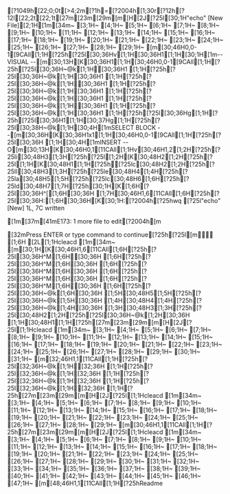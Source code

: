 [?1049h[22;0;0t[>4;2m[?1h=[?2004h[1;30r[?12h[?12l[22;2t[22;1t[27m[23m[29m[m[H[2J[?25l[30;1H"echo" [New File][2;1H[1m[34m~                                                              [3;1H~                                                              [4;1H~                                                              [5;1H~                                                              [6;1H~                                                              [7;1H~                                                              [8;1H~                                                              [9;1H~                                                              [10;1H~                                                              [11;1H~                                                              [12;1H~                                                              [13;1H~                                                              [14;1H~                                                              [15;1H~                                                              [16;1H~                                                              [17;1H~                                                              [18;1H~                                                              [19;1H~                                                              [20;1H~                                                              [21;1H~                                                              [22;1H~                                                              [23;1H~                                                              [24;1H~                                                              [25;1H~                                                              [26;1H~                                                              [27;1H~                                                              [28;1H~                                                              [29;1H~                                                              [m[30;46H0,0-1[9CAll[1;1H[?25h[?25l[30;36Hv[1;1H[30;36H1[1;1H[30;1H[1m-- VISUAL --[m[30;13H[K[30;36H1[1;1H[30;46H0,0-1[9CAll[1;1H[?25h[?25l[30;36H~@k[1;1H[30;36H1  [1;1H[?25h[?25l[30;36H~@k[1;1H[30;36H1  [1;1H[?25h[?25l[30;36H~@k[1;1H[30;36H1  [1;1H[?25h[?25l[30;36H~@k[1;1H[30;36H1  [1;1H[?25h[?25l[30;36H~@k[1;1H[30;36H1  [1;1H[?25h[?25l[30;36H~@k[1;1H[30;36H1  [1;1H[?25h[?25l[30;36H~@k[1;1H[30;36H1  [1;1H[?25h[?25l[30;36Hg[1;1H[?25h[?25l[30;36H1[1;1H[30;37Hg[1;1H[?25h[?25l[30;38H~@k[1;1H[30;4H[1mSELECT BLOCK --[m[30;36H[K[30;36H1x1[1;1H[30;46H0,0-1[9CAll[1;1H[?25h[?25l[30;36H   [1;1H[30;4H[1mINSERT --O[m[30;13H[K[30;46H0,1[11CAll[1;1Hv[30;46H1,2[1;2H[?25h[?25li[30;48H3[1;3H[?25h[?25l[1;2H[K[30;48H2[1;2H[?25h[?25l[1;1H[K[30;48H1[1;1H[?25h[?25lc[30;48H2[1;2H[?25h[?25ll[30;48H3[1;3H[?25h[?25le[30;48H4[1;4H[?25h[?25la[30;48H5[1;5H[?25h[?25lc[30;48H6[1;6H[?25h[?25ld[30;48H7[1;7H[?25h[30;1H[K[1;6H[?25l[30;36H^[[1;6H[30;36H  [1;7H[30;46H1,6[11CAll[1;6H[?25h[?25l[30;36H:[1;6H[30;36H[K[30;1H:[?2004h[?25hwq[?25l"echo" [New] 1L, 7C written
[1m[37m[41mE173: 1 more file to edit[?2004h[m
[32mPress ENTER or type command to continue[?25h[?25l[m    [1;6H[2L[1;1Hcleacd
[1m[34m~                                                              [m[30;1H[K[30;46H1,6[11CAll[1;6H[?25h[?25l[30;36H^M[1;6H[30;36H  [1;6H[?25h[?25l[30;36H^M[1;6H[30;36H  [1;6H[?25h[?25l[30;36H^M[1;6H[30;36H  [1;6H[?25h[?25l[30;36H^M[1;6H[30;36H  [1;6H[?25h[?25l[30;36H^M[1;6H[30;36H  [1;6H[?25h[?25l[30;36H~@k[1;6H[30;36H   [1;5H[30;48H5[1;5H[?25h[?25l[30;36H~@k[1;5H[30;36H   [1;4H[30;48H4[1;4H[?25h[?25l[30;36H~@k[1;4H[30;36H   [1;3H[30;48H3[1;3H[?25h[?25l[30;48H2[1;2H[?25h[?25l[30;36H~@k[1;2H[30;36H   [1;1H[30;48H1[1;1H[?25h[27m[23m[29m[m[H[2J[?25l[1;1Hcleacd
[1m[34m~                                                              [3;1H~                                                              [4;1H~                                                              [5;1H~                                                              [6;1H~                                                              [7;1H~                                                              [8;1H~                                                              [9;1H~                                                              [10;1H~                                                              [11;1H~                                                              [12;1H~                                                              [13;1H~                                                              [14;1H~                                                              [15;1H~                                                              [16;1H~                                                              [17;1H~                                                              [18;1H~                                                              [19;1H~                                                              [20;1H~                                                              [21;1H~                                                              [22;1H~                                                              [23;1H~                                                              [24;1H~                                                              [25;1H~                                                              [26;1H~                                                              [27;1H~                                                              [28;1H~                                                              [29;1H~                                                              [30;1H~                                                              [31;1H~                                                              [m[32;46H1,1[11CAll[1;1H[?25h[?25l[32;36H~@k[1;1H[32;36H   [1;1H[?25h[?25l[32;36H~@k[1;1H[32;36H   [1;1H[?25h[?25l[32;36H~@k[1;1H[32;36H   [1;1H[?25h[?25l[32;36H~@k[1;1H[32;36H   [1;1H[?25h[27m[23m[29m[m[H[2J[?25l[1;1Hcleacd
[1m[34m~                                                              [3;1H~                                                              [4;1H~                                                              [5;1H~                                                              [6;1H~                                                              [7;1H~                                                              [8;1H~                                                              [9;1H~                                                              [10;1H~                                                              [11;1H~                                                              [12;1H~                                                              [13;1H~                                                              [14;1H~                                                              [15;1H~                                                              [16;1H~                                                              [17;1H~                                                              [18;1H~                                                              [19;1H~                                                              [20;1H~                                                              [21;1H~                                                              [22;1H~                                                              [23;1H~                                                              [24;1H~                                                              [25;1H~                                                              [26;1H~                                                              [27;1H~                                                              [28;1H~                                                              [29;1H~                                                              [m[30;46H1,1[11CAll[1;1H[?25h[27m[23m[29m[m[H[2J[?25l[1;1Hcleacd
[1m[34m~                                                              [3;1H~                                                              [4;1H~                                                              [5;1H~                                                              [6;1H~                                                              [7;1H~                                                              [8;1H~                                                              [9;1H~                                                              [10;1H~                                                              [11;1H~                                                              [12;1H~                                                              [13;1H~                                                              [14;1H~                                                              [15;1H~                                                              [16;1H~                                                              [17;1H~                                                              [18;1H~                                                              [19;1H~                                                              [20;1H~                                                              [21;1H~                                                              [22;1H~                                                              [23;1H~                                                              [24;1H~                                                              [25;1H~                                                              [26;1H~                                                              [27;1H~                                                              [28;1H~                                                              [29;1H~                                                              [30;1H~                                                              [31;1H~                                                              [32;1H~                                                              [33;1H~                                                              [34;1H~                                                              [35;1H~                                                              [36;1H~                                                              [37;1H~                                                              [38;1H~                                                              [39;1H~                                                              [40;1H~                                                              [41;1H~                                                              [42;1H~                                                              [43;1H~                                                              [44;1H~                                                              [45;1H~                                                              [46;1H~                                                              [47;1H~                                                              [m[48;46H1,1[11CAll[1;1H[?25hReadme

